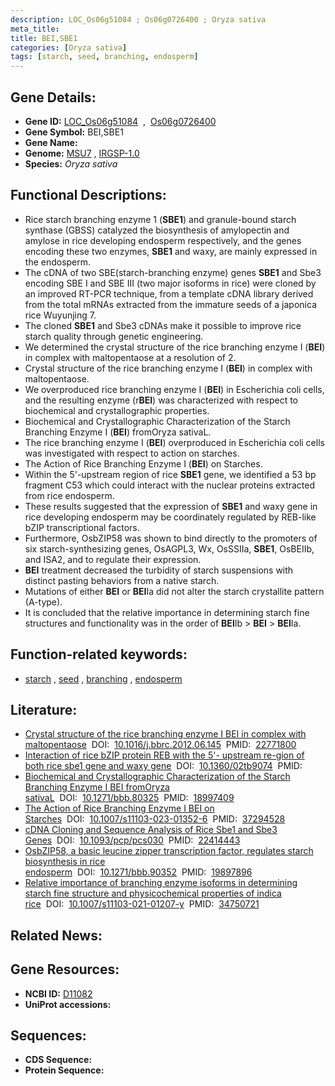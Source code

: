 ```yaml
---
description: LOC_Os06g51084 ; Os06g0726400 ; Oryza sativa
meta_title:
title: BEI,SBE1
categories: [Oryza sativa]
tags: [starch, seed, branching, endosperm]
---
```


## Gene Details:
- **Gene ID:** [LOC_Os06g51084](http://rice.uga.edu/cgi-bin/ORF_infopage.cgi?orf=LOC_Os06g51084)  &nbsp;,&nbsp; [Os06g0726400](https://rapdb.dna.affrc.go.jp/locus/?name=Os06g0726400)  
- **Gene Symbol:** BEI,SBE1
- **Gene Name:**
- **Genome:**  [MSU7](http://rice.uga.edu/)&nbsp;,&nbsp;[IRGSP-1.0](https://rapdb.dna.affrc.go.jp/download/irgsp1.html)
- **Species:** *Oryza sativa*

## Functional Descriptions:
   - Rice starch branching enzyme 1 (**SBE1**) and granule-bound starch synthase (GBSS) catalyzed the biosynthesis of amylopectin and amylose in rice developing endosperm respectively, and the genes encoding these two enzymes, **SBE1** and waxy, are mainly expressed in the endosperm.
   - The cDNA of two SBE(starch-branching enzyme) genes **SBE1** and Sbe3 encoding SBE I and SBE III (two major isoforms in rice) were cloned by an improved RT-PCR technique, from a template cDNA library derived from the total mRNAs extracted from the immature seeds of a japonica rice Wuyunjing 7.
   - The cloned **SBE1** and Sbe3 cDNAs make it possible to improve rice starch quality through genetic engineering.
   - We determined the crystal structure of the rice branching enzyme I (**BEI**) in complex with maltopentaose at a resolution of 2.
   - Crystal structure of the rice branching enzyme I (**BEI**) in complex with maltopentaose.
   - We overproduced rice branching enzyme I (**BEI**) in Escherichia coli cells, and the resulting enzyme (r**BEI**) was characterized with respect to biochemical and crystallographic properties.
   - Biochemical and Crystallographic Characterization of the Starch Branching Enzyme I (**BEI**) fromOryza sativaL.
   - The rice branching enzyme I (**BEI**) overproduced in Escherichia coli cells was investigated with respect to action on starches.
   - The Action of Rice Branching Enzyme I (**BEI**) on Starches.
   - Within the 5'-upstream region of rice **SBE1** gene, we identified a 53 bp fragment C53 which could interact with the nuclear proteins extracted from rice endosperm.
   - These results suggested that the expression of **SBE1** and waxy gene in rice developing endosperm may be coordinately regulated by REB-like bZIP transcriptional factors.
   - Furthermore, OsbZIP58 was shown to bind directly to the promoters of six starch-synthesizing genes, OsAGPL3, Wx, OsSSIIa, **SBE1**, OsBEIIb, and ISA2, and to regulate their expression.
   - **BEI** treatment decreased the turbidity of starch suspensions with distinct pasting behaviors from a native starch.
   - Mutations of either **BEI** or **BEI**Ia did not alter the starch crystallite pattern (A-type).
   - It is concluded that the relative importance in determining starch fine structures and functionality was in the order of **BEI**Ib &gt; **BEI** &gt; **BEI**Ia.

## Function-related keywords:
   - [starch](/tags/starch/)&nbsp;,&nbsp;[seed](/tags/seed/)&nbsp;,&nbsp;[branching](/tags/branching/)&nbsp;,&nbsp;[endosperm](/tags/endosperm/)

## Literature:
   - [Crystal structure of the rice branching enzyme I BEI in complex with maltopentaose](https://www.doi.org/10.1016/j.bbrc.2012.06.145)&nbsp;&nbsp;DOI:&nbsp;&nbsp;[10.1016/j.bbrc.2012.06.145](https://www.doi.org/10.1016/j.bbrc.2012.06.145)&nbsp;&nbsp;PMID:&nbsp;&nbsp;[22771800](https://pubmed.ncbi.nlm.nih.gov/22771800/)
   - [Interaction of rice bZIP protein REB with the 5'- upstream re-gion of both rice sbe1 gene and waxy gene](https://www.doi.org/10.1360/02tb9074)&nbsp;&nbsp;DOI:&nbsp;&nbsp;[10.1360/02tb9074](https://www.doi.org/10.1360/02tb9074)&nbsp;&nbsp;PMID:&nbsp;&nbsp;[](https://pubmed.ncbi.nlm.nih.gov//)
   - [Biochemical and Crystallographic Characterization of the Starch Branching Enzyme I BEI fromOryza sativaL](https://www.doi.org/10.1271/bbb.80325)&nbsp;&nbsp;DOI:&nbsp;&nbsp;[10.1271/bbb.80325](https://www.doi.org/10.1271/bbb.80325)&nbsp;&nbsp;PMID:&nbsp;&nbsp;[18997409](https://pubmed.ncbi.nlm.nih.gov/18997409/)
   - [The Action of Rice Branching Enzyme I BEI on Starches](https://www.doi.org/10.1007/s11103-023-01352-6)&nbsp;&nbsp;DOI:&nbsp;&nbsp;[10.1007/s11103-023-01352-6](https://www.doi.org/10.1007/s11103-023-01352-6)&nbsp;&nbsp;PMID:&nbsp;&nbsp;[37294528](https://pubmed.ncbi.nlm.nih.gov/37294528/)
   - [cDNA Cloning and Sequence Analysis of Rice Sbe1 and Sbe3 Genes](https://www.doi.org/10.1093/pcp/pcs030)&nbsp;&nbsp;DOI:&nbsp;&nbsp;[10.1093/pcp/pcs030](https://www.doi.org/10.1093/pcp/pcs030)&nbsp;&nbsp;PMID:&nbsp;&nbsp;[22414443](https://pubmed.ncbi.nlm.nih.gov/22414443/)
   - [OsbZIP58, a basic leucine zipper transcription factor, regulates starch biosynthesis in rice endosperm](https://www.doi.org/10.1271/bbb.90352)&nbsp;&nbsp;DOI:&nbsp;&nbsp;[10.1271/bbb.90352](https://www.doi.org/10.1271/bbb.90352)&nbsp;&nbsp;PMID:&nbsp;&nbsp;[19897896](https://pubmed.ncbi.nlm.nih.gov/19897896/)
   - [Relative importance of branching enzyme isoforms in determining starch fine structure and physicochemical properties of indica rice](https://www.doi.org/10.1007/s11103-021-01207-y)&nbsp;&nbsp;DOI:&nbsp;&nbsp;[10.1007/s11103-021-01207-y](https://www.doi.org/10.1007/s11103-021-01207-y)&nbsp;&nbsp;PMID:&nbsp;&nbsp;[34750721](https://pubmed.ncbi.nlm.nih.gov/34750721/)

## Related News:

## Gene Resources:
- **NCBI ID:**  [D11082](http://www.ncbi.nlm.nih.gov/nuccore/D11082)
- **UniProt accessions:** [](https://www.uniprot.org/uniprotkb//entry)

## Sequences:
- **CDS Sequence:**
- **Protein Sequence:**
